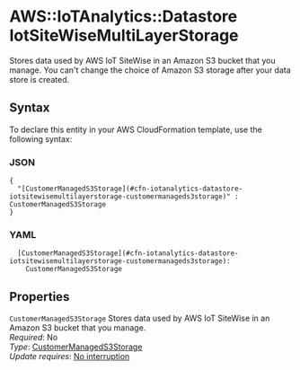 # AWS::IoTAnalytics::Datastore IotSiteWiseMultiLayerStorage<a name="aws-properties-iotanalytics-datastore-iotsitewisemultilayerstorage"></a>

Stores data used by AWS IoT SiteWise in an Amazon S3 bucket that you manage\. You can't change the choice of Amazon S3 storage after your data store is created\.

## Syntax<a name="aws-properties-iotanalytics-datastore-iotsitewisemultilayerstorage-syntax"></a>

To declare this entity in your AWS CloudFormation template, use the following syntax:

### JSON<a name="aws-properties-iotanalytics-datastore-iotsitewisemultilayerstorage-syntax.json"></a>

```
{
  "[CustomerManagedS3Storage](#cfn-iotanalytics-datastore-iotsitewisemultilayerstorage-customermanageds3storage)" : CustomerManagedS3Storage
}
```

### YAML<a name="aws-properties-iotanalytics-datastore-iotsitewisemultilayerstorage-syntax.yaml"></a>

```
  [CustomerManagedS3Storage](#cfn-iotanalytics-datastore-iotsitewisemultilayerstorage-customermanageds3storage):
    CustomerManagedS3Storage
```

## Properties<a name="aws-properties-iotanalytics-datastore-iotsitewisemultilayerstorage-properties"></a>

`CustomerManagedS3Storage` <a name="cfn-iotanalytics-datastore-iotsitewisemultilayerstorage-customermanageds3storage"></a>
Stores data used by AWS IoT SiteWise in an Amazon S3 bucket that you manage\.  
_Required_: No  
_Type_: [CustomerManagedS3Storage](aws-properties-iotanalytics-datastore-customermanageds3storage.md)  
_Update requires_: [No interruption](https://docs.aws.amazon.com/AWSCloudFormation/latest/UserGuide/using-cfn-updating-stacks-update-behaviors.html#update-no-interrupt)
